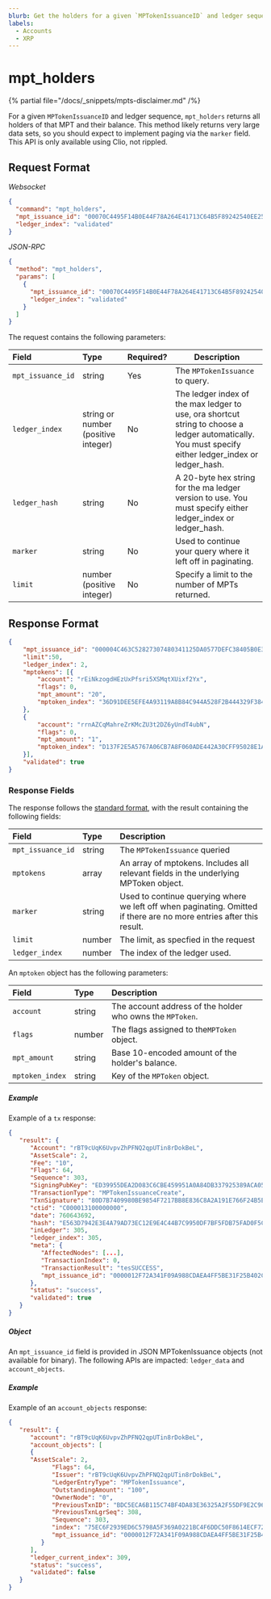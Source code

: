 ```yaml
---
blurb: Get the holders for a given `MPTokenIssuanceID` and ledger sequence.
labels:
  - Accounts
  - XRP
---
```


# mpt_holders

{% partial file="/docs/_snippets/mpts-disclaimer.md" /%}

For a given `MPTokenIssuanceID` and ledger sequence, `mpt_holders` returns all holders of that MPT and their balance. This method likely returns very large data sets, so you should expect to implement paging via the `marker` field. This API is only available using Clio, not rippled.

## Request Format

*Websocket*

```json
{
  "command": "mpt_holders",
  "mpt_issuance_id": "00070C4495F14B0E44F78A264E41713C64B5F89242540EE255534400000000000000",
  "ledger_index": "validated"
}
```

*JSON-RPC*

```json
{
  "method": "mpt_holders",
  "params": [
    {
      "mpt_issuance_id": "00070C4495F14B0E44F78A264E41713C64B5F89242540EE255534400000000000000",
      "ledger_index": "validated"
    }
  ]
}
```


The request contains the following parameters:

| Field             | Type                 | Required? | Description |
|:------------------|:---------------------|:----------|-------------|
| `mpt_issuance_id` | string               | Yes       | The `MPTokenIssuance` to query. |
| `ledger_index`    | string or number (positive integer) | No | The ledger index of the max ledger to use, ora shortcut string to choose a ledger automatically. You must specify either ledger_index or ledger_hash. |
| `ledger_hash`     | string               | No        | A 20-byte hex string for the ma ledger version to use. You must specify either ledger_index or ledger_hash. |
| `marker`          | string               | No        | Used to continue your query where it left off in paginating. |
| `limit`           | number (positive integer) | No   | Specify a limit to the number of MPTs returned. |

## Response Format

```json
{
    "mpt_issuance_id": "000004C463C52827307480341125DA0577DEFC38405B0E3E",
    "limit":50,
    "ledger_index": 2,
    "mptokens": [{
        "account": "rEiNkzogdHEzUxPfsri5XSMqtXUixf2Yx",
        "flags": 0,
        "mpt_amount": "20",
        "mptoken_index": "36D91DEE5EFE4A93119A8B84C944A528F2B444329F3846E49FE921040DE17E65"
    },
    {
        "account": "rrnAZCqMahreZrKMcZU3t2DZ6yUndT4ubN",
        "flags": 0,
        "mpt_amount": "1",
        "mptoken_index": "D137F2E5A5767A06CB7A8F060ADE442A30CFF95028E1AF4B8767E3A56877205A"
    }],
    "validated": true
}
```

### Response Fields

The response follows the [standard format](https://xrpl.org/docs/references/http-websocket-apis/api-conventions/response-formatting/), with the result containing the following fields:

| Field                  | Type    | Description                               |
|:-----------------------|:--------|:------------------------------------------|
| `mpt_issuance_id`      | string  | The `MPTokenIssuance` queried             |
| `mptokens`             | array   | An array of mptokens. Includes all relevant fields in the underlying MPToken object. |
| `marker`               | string  | Used to continue querying where we left off when paginating. Omitted if there are no more entries after this result. |
| `limit`                | number  | The limit, as specfied in the request
| `ledger_index`         | number  | The index of the ledger used. |

An `mptoken` object has the following parameters:

| Field                  | Type    | Description |
|:-----------------------|:--------|:------------------------------------------|
| `account`              | string  | The account address of the holder who owns the `MPToken`. |
| `flags`                | number  | The flags assigned to the`MPToken` object. |
| `mpt_amount`           | string  | Base 10-encoded amount of the holder's balance. |
| `mptoken_index`        | string  | Key of the `MPToken` object. |

##### Example
Example of a `tx` response:

```json
{
   "result": {
      "Account": "rBT9cUqK6UvpvZhPFNQ2qpUTin8rDokBeL",
      "AssetScale": 2,
      "Fee": "10",
      "Flags": 64,
      "Sequence": 303,
      "SigningPubKey": "ED39955DEA2D083C6CBE459951A0A84DB337925389ACA057645EE6E6BA99D4B2AE",
      "TransactionType": "MPTokenIssuanceCreate",
      "TxnSignature": "80D7B7409980BE9854F7217BB8E836C8A2A191E766F24B5EF2EA7609E1420AABE6A1FDB3038468679081A45563B4D0B49C08F4F70F64E41B578F288A208E4206",
      "ctid": "C000013100000000",
      "date": 760643692,
      "hash": "E563D7942E3E4A79AD73EC12E9E4C44B7C9950DF7BF5FDB75FAD0F5CE0554DB3",
      "inLedger": 305,
      "ledger_index": 305,
      "meta": {
         "AffectedNodes": [...],
         "TransactionIndex": 0,
         "TransactionResult": "tesSUCCESS",
         "mpt_issuance_id": "0000012F72A341F09A988CDAEA4FF5BE31F25B402C550ABE"
      },
      "status": "success",
      "validated": true
   }
}
```

##### Object
An `mpt_issuance_id` field is provided in JSON MPTokenIssuance objects (not available for binary). The following APIs are impacted: `ledger_data` and `account_objects`.

##### Example
Example of an `account_objects` response:

```json
{
   "result": {
      "account": "rBT9cUqK6UvpvZhPFNQ2qpUTin8rDokBeL",
      "account_objects": [
      {
      "AssetScale": 2,
            "Flags": 64,
            "Issuer": "rBT9cUqK6UvpvZhPFNQ2qpUTin8rDokBeL",
            "LedgerEntryType": "MPTokenIssuance",
            "OutstandingAmount": "100",
            "OwnerNode": "0",
            "PreviousTxnID": "BDC5ECA6B115C74BF4DA83E36325A2F55DF9E2C968A5CC15EB4D009D87D5C7CA",
            "PreviousTxnLgrSeq": 308,
            "Sequence": 303,
            "index": "75EC6F2939ED6C5798A5F369A0221BC4F6DDC50F8614ECF72E3B976351057A63",
            "mpt_issuance_id": "0000012F72A341F09A988CDAEA4FF5BE31F25B402C550ABE"
         }
      ],
      "ledger_current_index": 309,
      "status": "success",
      "validated": false
   }
}
```
